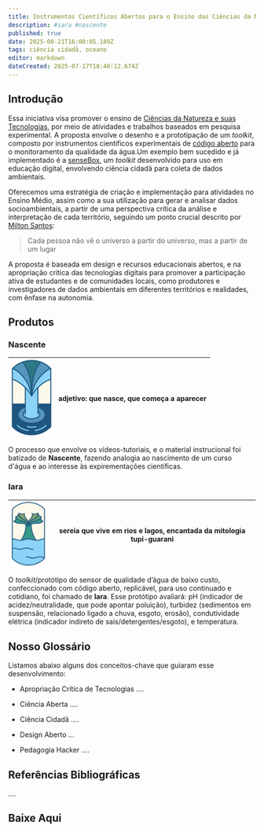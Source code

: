 ```yaml
---
title: Instrumentos Científicos Abertos para o Ensino das Ciências da Natureza
description: #iara #nascente
published: true
date: 2025-08-21T16:00:05.189Z
tags: ciência cidadã, oceano
editor: markdown
dateCreated: 2025-07-17T18:46:12.674Z
---
```



## Introdução


Essa iniciativa visa promover o ensino de [Ciências da Natureza e suas Tecnologias](https://movimentopelabase.org.br/wp-content/uploads/2019/06/2018_12_keyshift_Cie%CC%82ncias-da-Natureza-na-BNCC_v01.pdf), por meio de atividades e trabalhos baseados em pesquisa experimental. A proposta envolve o desenho e a prototipação de um *toolkit*, composto por instrumentos científicos experimentais de [código aberto](https://pt.wikipedia.org/wiki/C%C3%B3digo_aberto#:~:text=O%20movimento%20de%20c%C3%B3digo%20aberto,descoberta%20e%20pesquisa%20de%20medicamentos.&text=O%20termo%20%22c%C3%B3digo%20aberto%22%20foi,comercial%20evitando%20o%20discurso%20%C3%A9tico.) para o monitoramento da qualidade da água.Um exemplo bem sucedido e já implementado é a [senseBox](https://sensebox.de/en/), um *toolkit* desenvolvido para uso em educação digital, envolvendo ciência cidadã para coleta de dados ambientais.


Oferecemos uma estratégia de criação e implementação para atividades no Ensino Médio, assim como a sua utilização para gerar e analisar dados socioambientais, a partir de uma perspectiva crítica da análise e interpretação de cada território, seguindo um ponto crucial descrito por [Milton Santos](https://www.youtube.com/watch?v=TRfYvIors78):

> Cada pessoa não vê o universo a partir do universo, mas a partir de um lugar

A proposta é baseada em design e recursos educacionais abertos, e na apropriação crítica das tecnologias digitais para promover a participação ativa de estudantes e de comunidades locais, como produtores e investigadores de dados ambientais em diferentes territórios e realidades, com ênfase na autonomia. 

## Produtos

### Nascente

| ![[maedagua]nascentebadge.png](/projetos/maedagua/[maedagua]nascentebadge.png)       | adjetivo: que nasce, que começa a aparecer
| ----------- | ----------- |


O processo que envolve os vídeos-tutoriais, e o material instrucional foi batizado de **Nascente**, fazendo analogia ao nascimento de um curso d'água e ao interesse às expirementações científicas.

### Iara

| ![[maedagua]iarabadge.png](/projetos/maedagua/[maedagua]iarabadge.png)     | sereia que vive em rios e lagos, encantada da mitologia tupi-guarani |
| ----------- | ----------- |

O *toolkit*/protótipo do sensor de qualidade d’água de baixo custo, confeccionado com código aberto, replicável, para uso continuado e cotidiano, foi chamado de **Iara**. Esse protótipo avaliará: pH (indicador de acidez/neutralidade, que pode apontar poluição), turbidez (sedimentos em suspensão, relacionado ligado a chuva, esgoto, erosão), condutividade elétrica (indicador indireto de sais/detergentes/esgoto), e temperatura.


## Nosso Glossário

Listamos abaixo alguns dos conceitos-chave que guiaram esse desenvolvimento:


- Apropriação Crítica de Tecnologias
....

- Ciência Aberta
....

- Ciência Cidadã
....

- Design Aberto
...
- Pedagogia Hacker
....

## Referências Bibliográficas
....
## Baixe Aqui